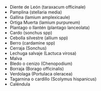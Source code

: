 * Diente de León (taraxacum officinale)
* Pamplina (stellaria media)
* Gallina (lamium amplexicaule)
* Ortiga Muerta (lamium purpureum)
* Plantago o llantén (plantago lanceolata)
* Cardo (sonchus spp)
* Cebolla silvestre (allium spp)
* Berro (cardamine spp)
* Cerraja (Sonchus)
* Lechuga salvaje (Lactuca virosa)
* Malva
* Bledo o cenizo (Chenopodium)
* Borraja (Borago officinalis)
* Verdolaga (Portulaca oleracea)
* Tagarnina o cardillo (Scolymus hispanicus)
* Caléndula
